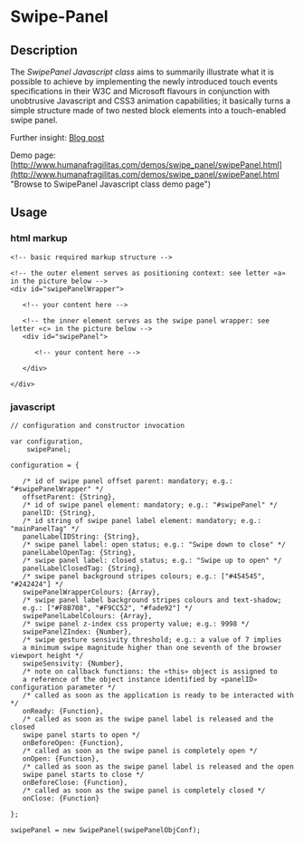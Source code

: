 Swipe-Panel
===========

Description
-----------

The *SwipePanel Javascript class* aims to summarily illustrate what it is possible to achieve by implementing the newly introduced touch events specifications in their W3C and Microsoft flavours in conjunction with unobtrusive Javascript and CSS3 animation capabilities; it basically turns a simple structure made of two nested block elements into a touch-enabled swipe panel.

Further insight: [Blog post](http://www.humanafragilitas.com/archives/508 "Browse to SwipePanel Javascript class blog post")

Demo page: [http://www.humanafragilitas.com/demos/swipe_panel/swipePanel.html](http://www.humanafragilitas.com/demos/swipe_panel/swipePanel.html "Browse to SwipePanel Javascript class demo page")

Usage
-----

### html markup ###
<pre><code>&lt;!-- basic required markup structure --&gt;

&lt;!-- the outer element serves as positioning context: see letter «a» in the picture below --&gt;
&lt;div id=&quot;swipePanelWrapper&quot;&gt;

   &lt;!-- your content here --&gt;

   &lt;!-- the inner element serves as the swipe panel wrapper: see letter «c» in the picture below --&gt;
   &lt;div id=&quot;swipePanel&quot;&gt;

      &lt;!-- your content here --&gt;

   &lt;/div&gt;

&lt;/div&gt;
</code></pre>
### javascript ###
<pre><code>// configuration and constructor invocation 

var configuration,
    swipePanel;

configuration = {

   /* id of swipe panel offset parent: mandatory; e.g.: "#swipePanelWrapper" */
   offsetParent: {String},
   /* id of swipe panel element: mandatory; e.g.: "#swipePanel" */
   panelID: {String},
   /* id string of swipe panel label element: mandatory; e.g.: "mainPanelTag" */
   panelLabelIDString: {String},
   /* swipe panel label: open status; e.g.: "Swipe down to close" */
   panelLabelOpenTag: {String},
   /* swipe panel label: closed status; e.g.: "Swipe up to open" */
   panelLabelClosedTag: {String},
   /* swipe panel background stripes colours; e.g.: ["#454545", "#242424"] */
   swipePanelWrapperColours: {Array},
   /* swipe panel label background stripes colours and text-shadow;
   e.g.: ["#F8B708", "#F9CC52", "#fade92"] */
   swipePanelLabelColours: {Array},
   /* swipe panel z-index css property value; e.g.: 9998 */
   swipePanelZIndex: {Number},
   /* swipe gesture sensivity threshold; e.g.: a value of 7 implies
   a minimum swipe magnitude higher than one seventh of the browser viewport height */
   swipeSensivity: {Number},
   /* note on callback functions: the «this» object is assigned to
   a reference of the object instance identified by «panelID» configuration parameter */
   /* called as soon as the application is ready to be interacted with */
   onReady: {Function},
   /* called as soon as the swipe panel label is released and the closed
   swipe panel starts to open */
   onBeforeOpen: {Function},
   /* called as soon as the swipe panel is completely open */
   onOpen: {Function},
   /* called as soon as the swipe panel label is released and the open
   swipe panel starts to close */
   onBeforeClose: {Function},
   /* called as soon as the swipe panel is completely closed */
   onClose: {Function}

};

swipePanel = new SwipePanel(swipePanelObjConf);
</code></pre>